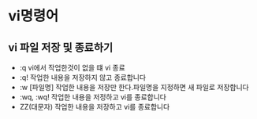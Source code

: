 # vi명령어

## vi 파일 저장 및 종료하기

- :q           vi에서 작업한것이 없을 떄 vi 종료
- :q!          작업한 내용을 저장하지 않고 종료합니다
- :w [파일명]    작업한 내용을 저장만 한다.파일명을 지정하면 새 파일로 저장합니다
- :wq, :wq!    작업한 내용을 저정하고 vi를 종료합니다
- ZZ(대문자)     작업한 내용을 저장하고 vi를 종료합니다
